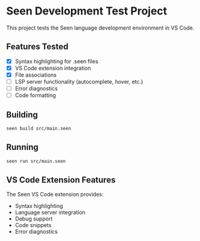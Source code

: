 # Seen Development Test Project

This project tests the Seen language development environment in VS Code.

## Features Tested

- [x] Syntax highlighting for .seen files
- [x] VS Code extension integration
- [x] File associations
- [ ] LSP server functionality (autocomplete, hover, etc.)
- [ ] Error diagnostics
- [ ] Code formatting

## Building

```bash
seen build src/main.seen
```

## Running

```bash
seen run src/main.seen
```

## VS Code Extension Features

The Seen VS Code extension provides:
- Syntax highlighting
- Language server integration
- Debug support
- Code snippets
- Error diagnostics

